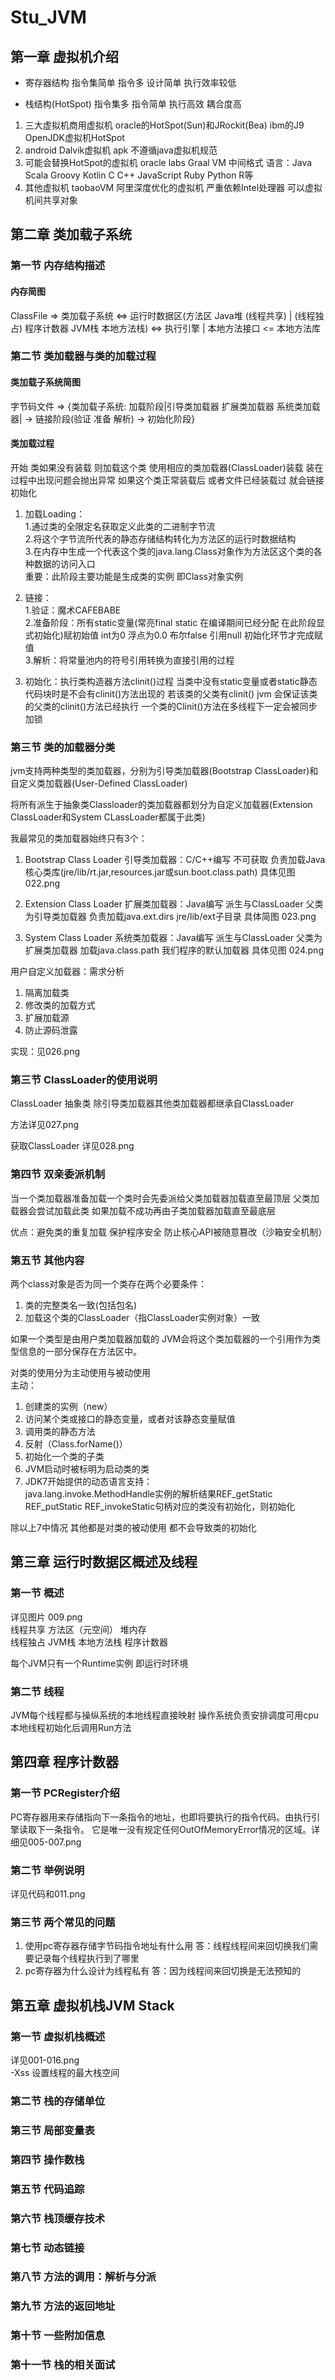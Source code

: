 # Stu_JVM

## 第一章 虚拟机介绍

* 寄存器结构 指令集简单 指令多 设计简单 执行效率较低

* 栈结构(HotSpot) 指令集多 指令简单 执行高效 耦合度高

1. 三大虚拟机商用虚拟机 oracle的HotSpot(Sun)和JRockit(Bea) ibm的J9 OpenJDK虚拟机HotSpot
2. android Dalvik虚拟机 apk 不遵循java虚拟机规范
3. 可能会替换HotSpot的虚拟机 oracle labs Graal VM 中间格式 语言：Java Scala Groovy Kotlin C C++ JavaScript Ruby Python R等
4. 其他虚拟机 taobaoVM 阿里深度优化的虚拟机 严重依赖Intel处理器 可以虚拟机间共享对象



## 第二章 类加载子系统

### 第一节 内存结构描述

#### 内存简图
ClassFile => 类加载子系统 <=> 运行时数据区(方法区 Java堆 (线程共享) | (线程独占) 程序计数器 JVM栈 本地方法栈) <=> 执行引擎 | 本地方法接口 <= 本地方法库 

### 第二节 类加载器与类的加载过程

#### 类加载子系统简图
字节码文件 => {类加载子系统: 加载阶段|引导类加载器 扩展类加载器 系统类加载器| -> 链接阶段(验证 准备 解析) -> 初始化阶段}

#### 类加载过程
开始 类如果没有装载 则加载这个类 使用相应的类加载器(ClassLoader)装载 装在过程中出现问题会抛出异常 如果这个类正常装载后 或者文件已经装载过 就会链接 初始化

1. 加载Loading：  
1.通过类的全限定名获取定义此类的二进制字节流  
2.将这个字节流所代表的静态存储结构转化为方法区的运行时数据结构  
3.在内存中生成一个代表这个类的java.lang.Class对象作为方法区这个类的各种数据的访问入口  
重要：此阶段主要功能是生成类的实例 即Class对象实例

2. 链接：  
1.验证：魔术CAFEBABE   
2.准备阶段：所有static变量(常亮final static 在编译期间已经分配 在此阶段显式初始化)赋初始值 int为0 浮点为0.0 布尔false 引用null 初始化环节才完成赋值  
3.解析：将常量池内的符号引用转换为直接引用的过程

3. 初始化：执行类构造器方法clinit()过程 当类中没有static变量或者static静态代码块时是不会有clinit()方法出现的 若该类的父类有clinit() jvm
会保证该类的父类的clinit()方法已经执行 一个类的Clinit()方法在多线程下一定会被同步加锁

### 第三节 类的加载器分类

jvm支持两种类型的类加载器，分别为引导类加载器(Bootstrap ClassLoader)和自定义类加载器(User-Defined ClassLoader)

将所有派生于抽象类Classloader的类加载器都划分为自定义加载器(Extension ClassLoader和System CLassLoader都属于此类)

我最常见的类加载器始终只有3个：  

1. Bootstrap Class Loader 引导类加载器：C/C++编写 不可获取 负责加载Java核心类库(jre/lib/rt.jar,resources.jar或sun.boot.class.path) 具体见图 022.png 

2. Extension Class Loader 扩展类加载器：Java编写 派生与ClassLoader 父类为引导类加载器 负责加载java.ext.dirs jre/lib/ext子目录 具体简图 023.png

3. System Class Loader 系统类加载器：Java编写 派生与ClassLoader 父类为扩展类加载器 加载java.class.path 我们程序的默认加载器 具体见图 024.png

用户自定义加载器：需求分析
1. 隔离加载类
2. 修改类的加载方式
3. 扩展加载源
4. 防止源码泄露  

实现：见026.png

### 第三节 ClassLoader的使用说明

ClassLoader 抽象类 除引导类加载器其他类加载器都继承自ClassLoader  

方法详见027.png

获取ClassLoader 详见028.png

### 第四节 双亲委派机制
当一个类加载器准备加载一个类时会先委派给父类加载器加载直至最顶层 父类加载器会尝试加载此类 如果加载不成功再由子类加载器加载直至最底层  

优点：避免类的重复加载 保护程序安全 防止核心API被随意篡改（沙箱安全机制）


### 第五节 其他内容

两个class对象是否为同一个类存在两个必要条件：
1. 类的完整类名一致(包括包名)
2. 加载这个类的ClassLoader（指ClassLoader实例对象）一致

如果一个类型是由用户类加载器加载的 JVM会将这个类加载器的一个引用作为类型信息的一部分保存在方法区中。  

对类的使用分为主动使用与被动使用  
主动：
1. 创建类的实例（new）
2. 访问某个类或接口的静态变量，或者对该静态变量赋值
3. 调用类的静态方法
4. 反射（Class.forName()）
5. 初始化一个类的子类
6. JVM启动时被标明为启动类的类
7. JDK7开始提供的动态语言支持：  
   java.lang.invoke.MethodHandle实例的解析结果REF_getStatic REF_putStatic REF_invokeStatic句柄对应的类没有初始化，则初始化  

除以上7中情况 其他都是对类的被动使用 都不会导致类的初始化  


## 第三章 运行时数据区概述及线程

### 第一节 概述

详见图片 009.png  
线程共享 方法区（元空间） 堆内存  
线程独占 JVM栈 本地方法栈 程序计数器  

每个JVM只有一个Runtime实例 即运行时环境

### 第二节 线程

JVM每个线程都与操纵系统的本地线程直接映射 操作系统负责安排调度可用cpu 本地线程初始化后调用Run方法

## 第四章 程序计数器

### 第一节 PCRegister介绍

PC寄存器用来存储指向下一条指令的地址，也即将要执行的指令代码。由执行引擎读取下一条指令。
它是唯一没有规定任何OutOfMemoryError情况的区域。详细见005-007.png

### 第二节 举例说明

详见代码和011.png

### 第三节 两个常见的问题

1. 使用pc寄存器存储字节码指令地址有什么用 答：线程线程间来回切换我们需要记录每个线程执行到了哪里
2. pc寄存器为什么设计为线程私有 答：因为线程间来回切换是无法预知的

## 第五章 虚拟机栈JVM Stack

### 第一节 虚拟机栈概述

详见001-016.png  
-Xss 设置线程的最大栈空间

### 第二节 栈的存储单位



### 第三节 局部变量表

### 第四节 操作数栈

### 第五节 代码追踪

### 第六节 栈顶缓存技术

### 第七节 动态链接

### 第八节 方法的调用：解析与分派

### 第九节 方法的返回地址

### 第十节 一些附加信息

### 第十一节 栈的相关面试